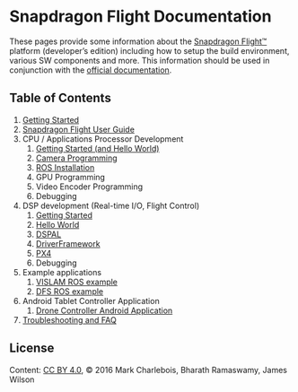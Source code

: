 # Snapdragon Flight Documentation

These pages provide some information about the [Snapdragon Flight™](https://developer.qualcomm.com/hardware/snapdragon-flight) platform (developer’s edition) including how to setup the build environment, various SW components and more. This information should be used in conjunction with the [official documentation](https://developer.qualcomm.com/hardware/snapdragon-flight).

## Table of Contents

1. [Getting Started](GettingStarted.md)
1. [Snapdragon Flight User Guide](UserGuide.md)
1. CPU / Applications Processor Development
   1. [Getting Started (and Hello World)](AppsGettingStarted.md)
   1. [Camera Programming](CameraProg.md)
   1. [ROS Installation](SnapdragonROSInstallation.md)
   1. GPU Programming
   1. Video Encoder Programming
   1. Debugging
1. DSP development (Real-time I/O, Flight Control)
   1. [Getting Started](GettingStarted.md)
   1. [Hello World](HelloWorld.md)
   1. [DSPAL](DSPAL.md) 
   1. [DriverFramework](DriverFramework.md)
   1. [PX4](PX4.md)
   1. Debugging
1. Example applications
   1. [VISLAM ROS example](https://github.com/ATLFlight/ros-examples)
   1. [DFS ROS example](https://github.com/ATLFlight/dfs-ros-example)
1. Android Tablet Controller Application
   1. [Drone Controller Android Application](https://github.com/ATLFlight/drone-controller)
1. [Troubleshooting and FAQ](TroubleshootFAQ.md)

## License
Content: [CC BY 4.0](https://creativecommons.org/licenses/by/4.0/), &copy; 2016 Mark Charlebois, Bharath Ramaswamy, James Wilson
